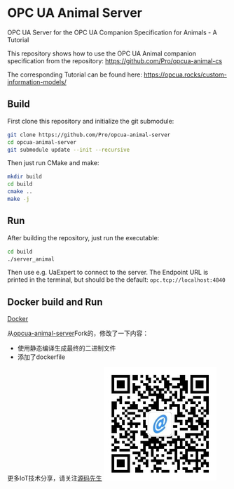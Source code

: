 # OPC UA Animal Server

OPC UA Server for the OPC UA Companion Specification for Animals - A Tutorial 

This repository shows how to use the OPC UA Animal companion specification from the repository:
https://github.com/Pro/opcua-animal-cs

The corresponding Tutorial can be found here:
https://opcua.rocks/custom-information-models/

## Build

First clone this repository and initialize the git submodule:

```bash
git clone https://github.com/Pro/opcua-animal-server
cd opcua-animal-server
git submodule update --init --recursive
```

Then just run CMake and make:

```bash
mkdir build
cd build
cmake ..
make -j
```

## Run

After building the repository, just run the executable:

```bash
cd build
./server_animal
```

Then use e.g. UaExpert to connect to the server.
The Endpoint URL is printed in the terminal, but should be the default: `opc.tcp://localhost:4840`

## Docker build and Run
[Docker](docker/README.md)

从[opcua-animal-server](https://github.com/Pro/opcua-animal-server)Fork的，修改了一下内容：
- 使用静态编译生成最终的二进制文件
- 添加了dockerfile

更多IoT技术分享，请关注[源码先生](https://www.debugself.com)
![](https://raw.githubusercontent.com/gdbself/gdbself_pic/master/wx.jpg)
